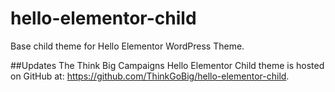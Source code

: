 # hello-elementor-child
Base child theme for Hello Elementor WordPress Theme.

##Updates
The Think Big Campaigns Hello Elementor Child theme is hosted on GitHub at: https://github.com/ThinkGoBig/hello-elementor-child.
